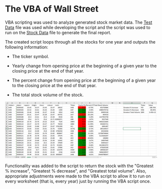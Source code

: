 # The VBA of Wall Street

VBA scripting was used to analyze generated stock market data. The [Test Data](https://docs.google.com/spreadsheets/d/1R11XYttakv2qdKjh9vnxryQBTnogepQp/edit?usp=sharing&ouid=101500589655888677304&rtpof=true&sd=true) file was used while developing the script and the script was used to run on the [Stock Data](https://drive.google.com/file/d/1ij29MGBPUCORnyZUx0POns2UmhkjGOsd/view?usp=sharing) file to generate the final report.  




The created script loops through all the stocks for one year and outputs the following information:

  * The ticker symbol.

  * Yearly change from opening price at the beginning of a given year to the closing price at the end of that year.

  * The percent change from opening price at the beginning of a given year to the closing price at the end of that year.

  * The total stock volume of the stock.

![2020](Stock_data/Stock_Data_Results/2020.png) 

Functionality was added to the script to return the stock with the "Greatest % increase", "Greatest % decrease", and "Greatest total volume". Also, appropriate adjustments were made to the VBA script to allow it to run on every worksheet (that is, every year) just by running the VBA script once.

